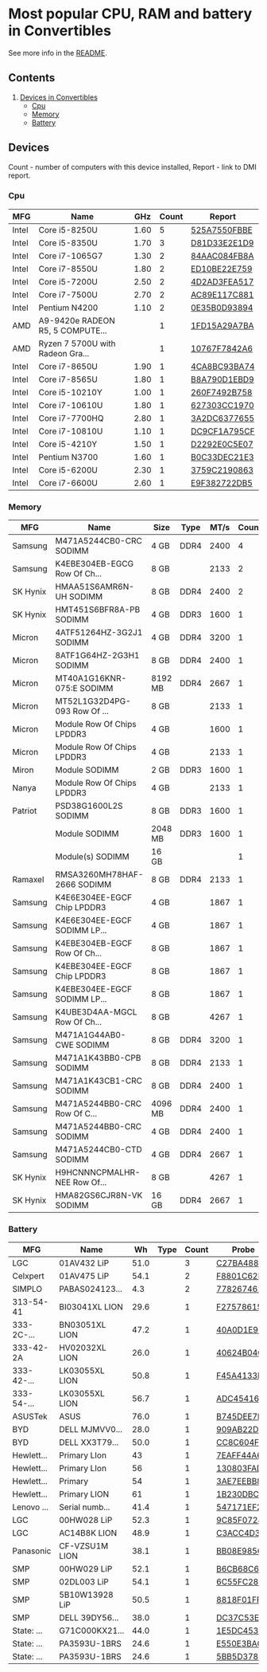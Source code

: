 Most popular CPU, RAM and battery in Convertibles
=================================================

See more info in the [README](https://github.com/bsdhw/DMI).

Contents
--------

1. [ Devices in Convertibles ](#devices)
   * [ Cpu ](#cpu)
   * [ Memory ](#memory)
   * [ Battery ](#battery)

Devices
-------

Count  - number of computers with this device installed,
Report - link to DMI report.

### Cpu

| MFG        | Name                             | GHz  | Count | Report |
|------------|----------------------------------|------|-------|--------|
| Intel      | Core i5-8250U                    | 1.60 | 5     | [525A7550FBBE](<Convertible/Hewlett-Packard/EliteBook/EliteBook x360 1030 G3/525A7550FBBE>) |
| Intel      | Core i5-8350U                    | 1.70 | 3     | [D81D33E2E1D9](<Convertible/Lenovo/ThinkPad/ThinkPad X380 Yoga S1 20LJS1FD01/D81D33E2E1D9>) |
| Intel      | Core i7-1065G7                   | 1.30 | 2     | [84AAC084FB8A](<Convertible/Dell/XPS/XPS 13 7390 2-in-1/84AAC084FB8A>) |
| Intel      | Core i7-8550U                    | 1.80 | 2     | [ED10BE22E759](<Convertible/Hewlett-Packard/ENVY/ENVY x360 Convertible 15m-bp1xx/ED10BE22E759>) |
| Intel      | Core i5-7200U                    | 2.50 | 2     | [4D2AD3FEA517](<Convertible/Hewlett-Packard/Pavilion/Pavilion x360 Convertible/4D2AD3FEA517>) |
| Intel      | Core i7-7500U                    | 2.70 | 2     | [AC89E117C881](<Convertible/Toshiba/PORTEGE/PORTEGE X20W-D/AC89E117C881>) |
| Intel      | Pentium N4200                    | 1.10 | 2     | [0E35B0D93894](<Convertible/Acer/TravelMate/TravelMate Spin B118-RN/0E35B0D93894>) |
| AMD        | A9-9420e RADEON R5, 5 COMPUTE... |      | 1     | [1FD15A29A7BA](<Convertible/Dell/Inspiron/Inspiron 3195/1FD15A29A7BA>) |
| AMD        | Ryzen 7 5700U with Radeon Gra... |      | 1     | [10767F7842A6](<Convertible/Hewlett-Packard/ENVY/ENVY x360 Convertible 15m-eu0xxx/10767F7842A6>) |
| Intel      | Core i7-8650U                    | 1.90 | 1     | [4CA8BC93BA74](<Convertible/Lenovo/ThinkPad/ThinkPad X1 Yoga 3rd 20LES2RG1A/4CA8BC93BA74>) |
| Intel      | Core i7-8565U                    | 1.80 | 1     | [B8A790D1EBD9](<Convertible/Hewlett-Packard/Spectre/Spectre x360 Convertible 13-ap0xxx/B8A790D1EBD9>) |
| Intel      | Core i5-10210Y                   | 1.00 | 1     | [260F7492B758](<Convertible/Hewlett-Packard/ProBook/ProBook x360 11 G6 EE/260F7492B758>) |
| Intel      | Core i7-10610U                   | 1.80 | 1     | [627303CC1970](<Convertible/Lenovo/ThinkPad/ThinkPad X13 Yoga Gen 1 20SYS22H00/627303CC1970>) |
| Intel      | Core i7-7700HQ                   | 2.80 | 1     | [3A2DC6377655](<Convertible/Lenovo/Yoga/Yoga 720-15IKB 80X7/3A2DC6377655>) |
| Intel      | Core i7-10810U                   | 1.10 | 1     | [DC9CF1A795CF](<Convertible/Panasonic/CFQV9/CFQV9-1/DC9CF1A795CF>) |
| Intel      | Core i5-4210Y                    | 1.50 | 1     | [D2292E0C5E07](<Convertible/Hewlett-Packard/Spectre/Spectre x360 Convertible 13-aw0xxx/D2292E0C5E07>) |
| Intel      | Pentium N3700                    | 1.60 | 1     | [B0C33DEC21E3](<Convertible/Hewlett-Packard/Pavilion/Pavilion x360 Convertible/B0C33DEC21E3>) |
| Intel      | Core i5-6200U                    | 2.30 | 1     | [3759C2190863](<Convertible/Lenovo/ThinkPad/ThinkPad X1 Yoga 1st 20FQ000RUS/3759C2190863>) |
| Intel      | Core i7-6600U                    | 2.60 | 1     | [E9F382722DB5](<Convertible/Lenovo/ThinkPad/ThinkPad X1 Yoga 1st 20FRS11T00/E9F382722DB5>) |

### Memory

| MFG        | Name                         | Size     | Type | MT/s | Count | Report |
|------------|------------------------------|----------|------|------|-------|--------|
| Samsung    | M471A5244CB0-CRC SODIMM      | 4 GB     | DDR4 | 2400 | 4     | [CE9AA325EF53](<Convertible/ASUSTek Computer/Q505/Q505UAR/CE9AA325EF53>) |
| Samsung    | K4EBE304EB-EGCG Row Of Ch... | 8 GB     |      | 2133 | 2     | [4CA8BC93BA74](<Convertible/Lenovo/ThinkPad/ThinkPad X1 Yoga 3rd 20LES2RG1A/4CA8BC93BA74>) |
| SK Hynix   | HMAA51S6AMR6N-UH SODIMM      | 8 GB     | DDR4 | 2400 | 2     | [3A2DC6377655](<Convertible/Lenovo/Yoga/Yoga 720-15IKB 80X7/3A2DC6377655>) |
| SK Hynix   | HMT451S6BFR8A-PB SODIMM      | 4 GB     | DDR3 | 1600 | 1     | [B0C33DEC21E3](<Convertible/Hewlett-Packard/Pavilion/Pavilion x360 Convertible/B0C33DEC21E3>) |
| Micron     | 4ATF51264HZ-3G2J1 SODIMM     | 4 GB     | DDR4 | 3200 | 1     | [10767F7842A6](<Convertible/Hewlett-Packard/ENVY/ENVY x360 Convertible 15m-eu0xxx/10767F7842A6>) |
| Micron     | 8ATF1G64HZ-2G3H1 SODIMM      | 8 GB     | DDR4 | 2400 | 1     | [CE9AA325EF53](<Convertible/ASUSTek Computer/Q505/Q505UAR/CE9AA325EF53>) |
| Micron     | MT40A1G16KNR-075:E SODIMM    | 8192 MB  | DDR4 | 2667 | 1     | [B8A790D1EBD9](<Convertible/Hewlett-Packard/Spectre/Spectre x360 Convertible 13-ap0xxx/B8A790D1EBD9>) |
| Micron     | MT52L1G32D4PG-093 Row Of ... | 8 GB     |      | 2133 | 1     | [3C69EF28289E](<Convertible/Lenovo/ThinkPad/ThinkPad X1 Yoga 3rd 20LDS1CG00/3C69EF28289E>) |
| Micron     | Module Row Of Chips LPDDR3   | 4 GB     |      | 1600 | 1     | [AC89E117C881](<Convertible/Toshiba/PORTEGE/PORTEGE X20W-D/AC89E117C881>) |
| Micron     | Module Row Of Chips LPDDR3   | 4 GB     |      | 2133 | 1     | [525A7550FBBE](<Convertible/Hewlett-Packard/EliteBook/EliteBook x360 1030 G3/525A7550FBBE>) |
| Miron      | Module SODIMM                | 2 GB     | DDR3 | 1600 | 1     | [0E35B0D93894](<Convertible/Acer/TravelMate/TravelMate Spin B118-RN/0E35B0D93894>) |
| Nanya      | Module Row Of Chips LPDDR3   | 4 GB     |      | 2133 | 1     | [260F7492B758](<Convertible/Hewlett-Packard/ProBook/ProBook x360 11 G6 EE/260F7492B758>) |
| Patriot    | PSD38G1600L2S SODIMM         | 8 GB     | DDR3 | 1600 | 1     | [D2292E0C5E07](<Convertible/Hewlett-Packard/Spectre/Spectre x360 Convertible 13-aw0xxx/D2292E0C5E07>) |
|            | Module SODIMM                | 2048 MB  | DDR3 | 1600 | 1     | [B81A60A9C555](<Convertible/Acer/Spin/Spin SP111-32N/B81A60A9C555>) |
|            | Module(s) SODIMM             | 16 GB    |      |      | 1     | [DC9CF1A795CF](<Convertible/Panasonic/CFQV9/CFQV9-1/DC9CF1A795CF>) |
| Ramaxel    | RMSA3260MH78HAF-2666 SODIMM  | 8 GB     | DDR4 | 2133 | 1     | [3A2DC6377655](<Convertible/Lenovo/Yoga/Yoga 720-15IKB 80X7/3A2DC6377655>) |
| Samsung    | K4E6E304EE-EGCF Chip LPDDR3  | 4 GB     |      | 1867 | 1     | [3759C2190863](<Convertible/Lenovo/ThinkPad/ThinkPad X1 Yoga 1st 20FQ000RUS/3759C2190863>) |
| Samsung    | K4E6E304EE-EGCF SODIMM LP... | 4 GB     |      | 1867 | 1     | [3759C2190863](<Convertible/Lenovo/ThinkPad/ThinkPad X1 Yoga 1st 20FQ000RUS/3759C2190863>) |
| Samsung    | K4EBE304EB-EGCF Row Of Ch... | 8 GB     |      | 1867 | 1     | [12662DEA3048](<Convertible/PORSCHE DESIGN/BOOK/BOOK ONE/12662DEA3048>) |
| Samsung    | K4EBE304EE-EGCF Chip LPDDR3  | 8 GB     |      | 1867 | 1     | [E9F382722DB5](<Convertible/Lenovo/ThinkPad/ThinkPad X1 Yoga 1st 20FRS11T00/E9F382722DB5>) |
| Samsung    | K4EBE304EE-EGCF SODIMM LP... | 8 GB     |      | 1867 | 1     | [E9F382722DB5](<Convertible/Lenovo/ThinkPad/ThinkPad X1 Yoga 1st 20FRS11T00/E9F382722DB5>) |
| Samsung    | K4UBE3D4AA-MGCL Row Of Ch... | 8 GB     |      | 4267 | 1     | [D2292E0C5E07](<Convertible/Hewlett-Packard/Spectre/Spectre x360 Convertible 13-aw0xxx/D2292E0C5E07>) |
| Samsung    | M471A1G44AB0-CWE SODIMM      | 8 GB     | DDR4 | 3200 | 1     | [627303CC1970](<Convertible/Lenovo/ThinkPad/ThinkPad X13 Yoga Gen 1 20SYS22H00/627303CC1970>) |
| Samsung    | M471A1K43BB0-CPB SODIMM      | 8 GB     | DDR4 | 2133 | 1     | [4D2AD3FEA517](<Convertible/Hewlett-Packard/Pavilion/Pavilion x360 Convertible/4D2AD3FEA517>) |
| Samsung    | M471A1K43CB1-CRC SODIMM      | 8 GB     | DDR4 | 2400 | 1     | [388990F14895](<Convertible/Lenovo/Yoga/Yoga 510-14IKB 80VB/388990F14895>) |
| Samsung    | M471A5244BB0-CRC Row Of C... | 4096 MB  | DDR4 | 2400 | 1     | [57D978268D1A](<Convertible/Dell/Inspiron/Inspiron 7373/57D978268D1A>) |
| Samsung    | M471A5244BB0-CRC SODIMM      | 4 GB     | DDR4 | 2400 | 1     | [3372E679F307](<Convertible/Hewlett-Packard/ENVY/ENVY x360 Convertible 15-bp1xx/3372E679F307>) |
| Samsung    | M471A5244CB0-CTD SODIMM      | 4 GB     | DDR4 | 2667 | 1     | [1FD15A29A7BA](<Convertible/Dell/Inspiron/Inspiron 3195/1FD15A29A7BA>) |
| SK Hynix   | H9HCNNNCPMALHR-NEE Row Of... | 8 GB     |      | 4267 | 1     | [84AAC084FB8A](<Convertible/Dell/XPS/XPS 13 7390 2-in-1/84AAC084FB8A>) |
| SK Hynix   | HMA82GS6CJR8N-VK SODIMM      | 16 GB    | DDR4 | 2667 | 1     | [ED10BE22E759](<Convertible/Hewlett-Packard/ENVY/ENVY x360 Convertible 15m-bp1xx/ED10BE22E759>) |

### Battery

| MFG        | Name           | Wh    | Type    | Count | Probe |
|------------|----------------|-------|---------|-------|-------|
| LGC        | 01AV432 LiP    | 51.0  |         | 3     | [C27BA488AA](https://bsd-hardware.info/?probe=c27ba488aa) |
| Celxpert   | 01AV475 LiP    | 54.1  |         | 2     | [F8801C62BC](https://bsd-hardware.info/?probe=f8801c62bc) |
| SIMPLO     | PABAS024123... | 4.3   |         | 2     | [7782674614](https://bsd-hardware.info/?probe=7782674614) |
| 313-54-41  | BI03041XL LION | 29.6  |         | 1     | [F27578615F](https://bsd-hardware.info/?probe=f27578615f) |
| 333-2C-... | BN03051XL LION | 47.2  |         | 1     | [40A0D1E964](https://bsd-hardware.info/?probe=40a0d1e964) |
| 333-42-2A  | HV02032XL LION | 26.0  |         | 1     | [40624B04C0](https://bsd-hardware.info/?probe=40624b04c0) |
| 333-42-... | LK03055XL LION | 50.8  |         | 1     | [F45A4133BC](https://bsd-hardware.info/?probe=f45a4133bc) |
| 333-54-... | LK03055XL LION | 56.7  |         | 1     | [ADC45416CE](https://bsd-hardware.info/?probe=adc45416ce) |
| ASUSTek    | ASUS           | 76.0  |         | 1     | [B745DEE7D6](https://bsd-hardware.info/?probe=b745dee7d6) |
| BYD        | DELL MJMVV0... | 28.0  |         | 1     | [909AB22D27](https://bsd-hardware.info/?probe=909ab22d27) |
| BYD        | DELL XX3T79... | 50.0  |         | 1     | [CC8C604FA6](https://bsd-hardware.info/?probe=cc8c604fa6) |
| Hewlett... | Primary LIon   | 43    |         | 1     | [7EAFF44A64](https://bsd-hardware.info/?probe=7eaff44a64) |
| Hewlett... | Primary LIon   | 56    |         | 1     | [130803FAD8](https://bsd-hardware.info/?probe=130803fad8) |
| Hewlett... | Primary        | 54    |         | 1     | [3AE7EEBB87](https://bsd-hardware.info/?probe=3ae7eebb87) |
| Hewlett... | Primary LION   | 61    |         | 1     | [1B230DBC6A](https://bsd-hardware.info/?probe=1b230dbc6a) |
| Lenovo ... | Serial numb... | 41.4  |         | 1     | [547171EF28](https://bsd-hardware.info/?probe=547171ef28) |
| LGC        | 00HW028 LiP    | 52.3  |         | 1     | [9C85F07244](https://bsd-hardware.info/?probe=9c85f07244) |
| LGC        | AC14B8K LION   | 48.9  |         | 1     | [C3ACC4D372](https://bsd-hardware.info/?probe=c3acc4d372) |
| Panasonic  | CF-VZSU1M LION | 38.1  |         | 1     | [BB08E98562](https://bsd-hardware.info/?probe=bb08e98562) |
| SMP        | 00HW029 LiP    | 52.1  |         | 1     | [B6CB68C67D](https://bsd-hardware.info/?probe=b6cb68c67d) |
| SMP        | 02DL003 LiP    | 54.1  |         | 1     | [6C55FC2866](https://bsd-hardware.info/?probe=6c55fc2866) |
| SMP        | 5B10W13928 LiP | 50.5  |         | 1     | [8818F01FF2](https://bsd-hardware.info/?probe=8818f01ff2) |
| SMP        | DELL 39DY56... | 38.0  |         | 1     | [DC37C53E48](https://bsd-hardware.info/?probe=dc37c53e48) |
| State:	... | G71C000KX21... | 44.0  |         | 1     | [1E5DC453F6](https://bsd-hardware.info/?probe=1e5dc453f6) |
| State:	... | PA3593U-1BRS   | 24.6  |         | 1     | [E550E3BA04](https://bsd-hardware.info/?probe=e550e3ba04) |
| State:	... | PA3593U-1BRS   | 24.6  |         | 1     | [5BB5D378B3](https://bsd-hardware.info/?probe=5bb5d378b3) |

